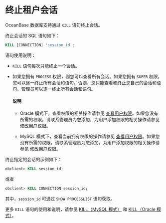 # 终止租户会话

OceanBase 数据库支持通过 `KILL` 语句终止会话。

终止会话的 SQL 语句如下：

```sql
KILL [CONNECTION] 'session_id';
```

语句使用说明：

* `KILL` 语句每次只能终止一个会话。

* 如果您拥有 `PROCESS` 权限，则您可以查看所有会话。如果您拥有 `SUPER` 权限，您可以逐一终止所有会话和语句。否则，您只能查看和终止您自己的会话和语句。管理员可以逐一终止所有会话和语句。

  <main id="notice" type='explain'>
    <h4>说明</h4>
    <ul>
    <li>
    <p>Oracle 模式下，查看权限的相关操作请参见 <a href="../5.manage-users-and-permissions/2.oracle-mode/4.view-the-user-permissions-of-oracle-mode.md">查看用户权限</a>。如果您没有所需的权限，请联系管理员为您添加，为用户添加权限的相关操作请参见 <a href="../5.manage-users-and-permissions/2.oracle-mode/5.modify-user-permissions-for-oralce-tenant-of-oracle-mode.md">修改用户权限</a>。</p>
    </li>
    <li>
    <p>MySQL 模式下，查看当前拥有权限的操作请参见 <a href="../5.manage-users-and-permissions/3.mysql-mode/4.view-the-user-permissions-of-mysql-mode.md">查看用户权限</a>。如果您没有所需的权限，请联系管理员为您添加，为用户添加权限的相关操作请参见 <a href="../5.manage-users-and-permissions/3.mysql-mode/5.modify-user-permissions-for-mysql-tenant-of-mysql-mode.md">修改用户权限</a>。</p>
    </li>
    </ul>
  </main>

终止指定的会话的示例如下：

```sql
obclient> KILL session_id;
```

或者

```sql
obclient> KILL CONNECTION session_id;
```

其中，`session_id` 可通过 `SHOW PROCESSLIST` 语句获取。

更多 `KILL` 语句的使用和说明，请参见 [KILL（MySQL 模式）](../../../4.development-reference/1.sql-syntax/2.common-tenant-of-mysql-mode/6.sql-statement-of-mysql-mode/58.kill-of-mysql-mode.md) 和 [KILL（Oracle 模式）](../../../4.development-reference/1.sql-syntax/3.common-tenant-of-oracle-mode/9.sql-statement-of-oracle-mode/3.dcl-of-oracle-mode/18.kill-of-oracle-mode.md)。
